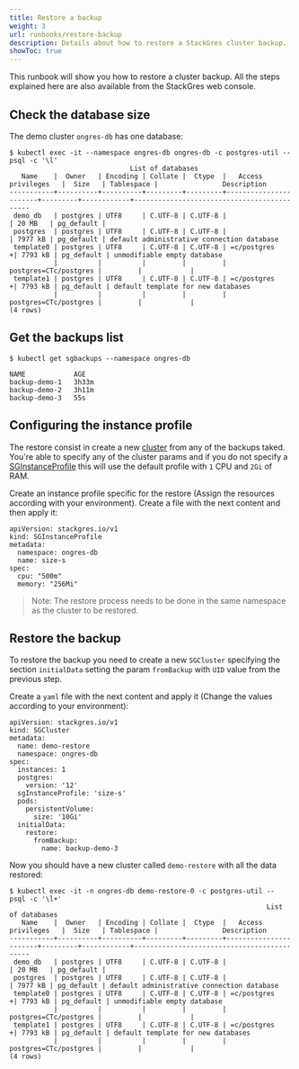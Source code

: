 ```yaml
---
title: Restore a backup
weight: 3
url: runbooks/restore-backup
description: Details about how to restore a StackGres cluster backup.
showToc: true
---
```


This runbook will show you how to restore a cluster backup. All the steps explained here are also available from the StackGres web console.

## Check the database size

The demo cluster `ongres-db` has one database:

```
$ kubectl exec -it --namespace ongres-db ongres-db -c postgres-util -- psql -c '\l'
                              List of databases
   Name    |  Owner   | Encoding | Collate |  Ctype  |   Access privileges   |  Size   | Tablespace |                Description
-----------+----------+----------+---------+---------+-----------------------+---------+------------+--------------------------------------------
 demo_db   | postgres | UTF8     | C.UTF-8 | C.UTF-8 |                       | 20 MB   | pg_default |
 postgres  | postgres | UTF8     | C.UTF-8 | C.UTF-8 |                       | 7977 kB | pg_default | default administrative connection database
 template0 | postgres | UTF8     | C.UTF-8 | C.UTF-8 | =c/postgres          +| 7793 kB | pg_default | unmodifiable empty database
           |          |          |         |         | postgres=CTc/postgres |         |            |
 template1 | postgres | UTF8     | C.UTF-8 | C.UTF-8 | =c/postgres          +| 7793 kB | pg_default | default template for new databases
           |          |          |         |         | postgres=CTc/postgres |         |            |
(4 rows)
```

## Get the backups list

```
$ kubectl get sgbackups --namespace ongres-db

NAME            AGE
backup-demo-1   3h33m
backup-demo-2   3h11m
backup-demo-3   55s
```

## Configuring the instance profile

The restore consist in create a new [cluster](https://stackgres.io/doc/latest/reference/crd/sgcluster/) from any of the backups taked.
You're able to specify any of the cluster params and if you do not specify a [SGInstanceProfile](https://stackgres.io/doc/latest/reference/crd/sginstanceprofile/) this will use the default profile with `1` CPU and `2Gi` of RAM.

Create an instance profile specific for the restore (Assign the resources according with your environment). Create a file with the next content and then apply it:

```
apiVersion: stackgres.io/v1
kind: SGInstanceProfile
metadata:
  namespace: ongres-db
  name: size-s
spec:
  cpu: "500m"
  memory: "256Mi"
```

> Note: The restore process needs to be done in the same namespace as the cluster to be restored.

## Restore the backup

To restore the backup you need to create a new `SGCluster` specifying the section `initialData` setting the param `fromBackup` with `UID` value from the previous step.

Create a `yaml` file with the next content and apply it (Change the values according to your environment):

```
apiVersion: stackgres.io/v1
kind: SGCluster
metadata:
  name: demo-restore
  namespace: ongres-db
spec:
  instances: 1
  postgres:
    version: '12'
  sgInstanceProfile: 'size-s'
  pods:
    persistentVolume:
      size: '10Gi'
  initialData:
    restore:
      fromBackup:
        name: backup-demo-3
```

Now you should have a new cluster called `demo-restore` with all the data restored:

```
$ kubectl exec -it -n ongres-db demo-restore-0 -c postgres-util -- psql -c '\l+'
                                                                List of databases
   Name    |  Owner   | Encoding | Collate |  Ctype  |   Access privileges   |  Size   | Tablespace |                Description
-----------+----------+----------+---------+---------+-----------------------+---------+------------+--------------------------------------------
 demo_db   | postgres | UTF8     | C.UTF-8 | C.UTF-8 |                       | 20 MB   | pg_default |
 postgres  | postgres | UTF8     | C.UTF-8 | C.UTF-8 |                       | 7977 kB | pg_default | default administrative connection database
 template0 | postgres | UTF8     | C.UTF-8 | C.UTF-8 | =c/postgres          +| 7793 kB | pg_default | unmodifiable empty database
           |          |          |         |         | postgres=CTc/postgres |         |            |
 template1 | postgres | UTF8     | C.UTF-8 | C.UTF-8 | =c/postgres          +| 7793 kB | pg_default | default template for new databases
           |          |          |         |         | postgres=CTc/postgres |         |            |
(4 rows)
```


